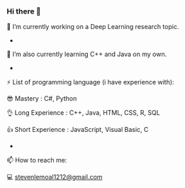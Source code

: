 ### Hi there 👋

 🔭 I’m currently working on a Deep Learning research topic.
 
 -

 🌱 I’m  also currently learning C++ and Java on my own.
 
 -
 
 ⚡ List of programming language (i have experience with): 
 
   😎 Mastery : C#, Python
   
   👌 Long Experience : C++, Java, HTML, CSS, R, SQL
   
   👍 Short Experience : JavaScript, Visual Basic, C
   
 -
 
 📫 How to reach me:
 
   💻 stevenlemoal1212@gmail.com

<!--
**FranchRamp-Steven/FranchRamp-Steven** is a ✨ _special_ ✨ repository because its `README.md` (this file) appears on your GitHub profile.

Here are some ideas to get you started:

- 🔭 I’m currently working on ...
- 🌱 I’m currently learning ...
- 👯 I’m looking to collaborate on ...
- 🤔 I’m looking for help with ...
- 💬 Ask me about ...
- 📫 How to reach me: ...
- 😄 Pronouns: ...
- ⚡ Fun fact: ...
-->
